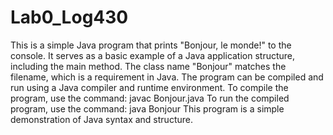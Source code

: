 # Lab0_Log430
This is a simple Java program that prints "Bonjour, le monde!" to the console.
It serves as a basic example of a Java application structure, including the main method.
The class name "Bonjour" matches the filename, which is a requirement in Java.
The program can be compiled and run using a Java compiler and runtime environment.
To compile the program, use the command: javac Bonjour.java
To run the compiled program, use the command: java Bonjour
This program is a simple demonstration of Java syntax and structure. 